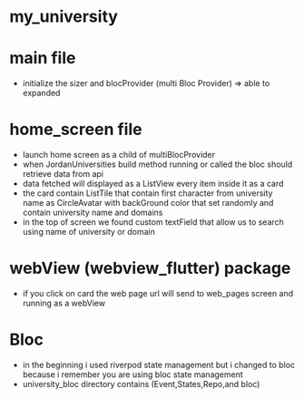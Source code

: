 # my_university

 # main file
 - initialize the sizer and blocProvider (multi Bloc Provider) => able to expanded
 # home_screen file
 - launch home screen as a child of multiBlocProvider
 - when JordanUniversities build method running or called the bloc should retrieve data from api  
 - data fetched will displayed as a ListView every item inside it as a card  
 - the card contain ListTile that contain first character from university name as CircleAvatar 
   with backGround color that set randomly and contain university name and domains
 - in the top of screen we found custom textField that allow us to search using name of university or domain
 # webView (webview_flutter) package
 - if you click on card the web page url will send to web_pages screen and running as a webView
 # Bloc
 - in the beginning i used riverpod state management but i changed to bloc because 
   i remember you are using bloc state management
 - university_bloc directory contains (Event,States,Repo,and bloc)




